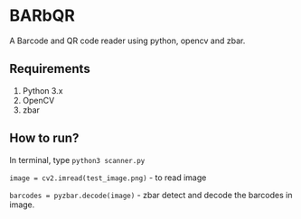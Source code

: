 # BARbQR

A Barcode and QR code reader using python, opencv and zbar.

## Requirements
1. Python 3.x
2. OpenCV
3. zbar

## How to run?
In terminal, type  `python3 scanner.py`

`image = cv2.imread(test_image.png)` - to read image

`barcodes = pyzbar.decode(image)` - zbar detect and decode the barcodes in image.
